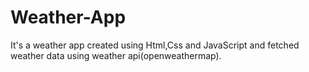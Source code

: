 # Weather-App
It's a weather app created using Html,Css and JavaScript and fetched weather data using weather api(openweathermap).
